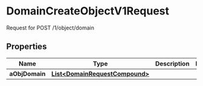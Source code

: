 

# DomainCreateObjectV1Request

Request for POST /1/object/domain

## Properties

| Name | Type | Description | Notes |
|------------ | ------------- | ------------- | -------------|
|**aObjDomain** | [**List&lt;DomainRequestCompound&gt;**](DomainRequestCompound.md) |  |  |



